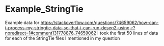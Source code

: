 # Example_StringTie
Example data for https://stackoverflow.com/questions/74659062/how-can-i-process-my-stringtie-data-so-that-i-can-run-deseq2-using-r?noredirect=1#comment131778876_74659062
I took the first 50 lines of data for each of the StringTie files I mentioned in my question
